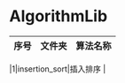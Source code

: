 # AlgorithmLib

| 序号 | 文件夹 | 算法名称  |
|----------------|-------------|------------|

|1|insertion_sort|插入排序 |